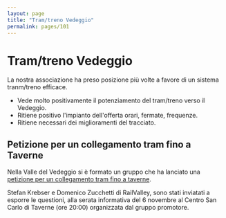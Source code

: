 ```yaml
---
layout: page
title: "Tram/treno Vedeggio"
permalink: pages/101
---
```


# Tram/treno Vedeggio

La nostra associazione ha preso posizione più volte a favore di un sistema tranm/treno efficace.

* Vede molto positivamente il potenziamento del tram/treno verso il Vedeggio.
* Ritiene positivo l'impianto dell'offerta orari, fermate, frequenze.
* Ritiene necessari dei miglioramenti del tracciato.

## Petizione per un collegamento tram fino a Taverne

Nella Valle del Vedeggio si è formato un gruppo che ha lanciato una [petizione per un collegamento tram fino a taverne](https://www.change.org/p/dipartimento-del-territorio-collegamento-tram-taverne).

Stefan Krebser e Domenico Zucchetti di RailValley, sono stati inviatati a esporre le questioni, alla serata informativa del 6 novembre al Centro San Carlo di Taverne (ore 20:00) organizzata dal gruppo promotore.

